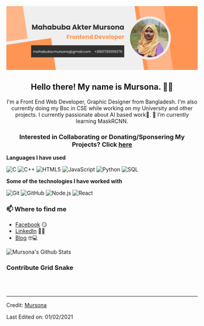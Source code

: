 <!---
mursona/mursona is a ✨ special ✨ repository because its `README.md` (this file) appears on your GitHub profile.
You can click the Preview link to take a look at your changes.
--->

![Mursona's GitHub Banner](https://github.com/mursona/mursona/blob/main/Mahabuba%20Akter%20Mursona.png)

<h2 align="center">Hello there! My name is Mursona. 👋🤓</h2>
<p align="center">I'm a Front End Web Developer, Graphic Designer from Bangladesh.
I'm also currently doing my Bsc in CSE while working on my University and other projects.
I currently passionate about AI based work👀. 🌱 I’m currently learning MaskRCNN.</p>

<h3 align="center"> Interested in Collaborating or Donating/Sponsering My Projects? Click <a href="https://github.com/mursona/mursona">here</a> </h3>

**Languages I have used**

![C](https://img.shields.io/badge/-C-000000?style=flat&logo=C)
![C++](https://img.shields.io/badge/-C++-000000?style=flat&logo=C%2B%2B&logoColor=00599C)
![HTML5](https://img.shields.io/badge/-HTML5-000000?style=flat&logo=HTML5)
![JavaScript](https://img.shields.io/badge/-JavaScript-000000?style=flat&logo=javascript)
![Python](https://img.shields.io/badge/-Python-000000?style=flat&logo=python)
![SQL](https://img.shields.io/badge/-SQL-000000?style=flat&logo=MySQL)

**Some of the technologies I have worked with**

![Git](https://img.shields.io/badge/-Git-000000?style=flat&logo=git&logoColor=F05032)
![GitHub](https://img.shields.io/badge/-GitHub-000000?style=flat&logo=github&logoColor=FFFFFF)
![Node.js](https://img.shields.io/badge/-Node.js-000000?style=flat&logo=node.js&logoColor=339933)
![React](https://img.shields.io/badge/-React-000000?style=flat&logo=React&logoColor=61DAFB)


### 📫 Where to find me
- [Facebook](https://www.facebook.com/mahabubamursona) 😏
- [LinkedIn](https://www.linkedin.com/in/mursona) 👨💼
- [Blog](https://mursona.blogspot.com/) 🤓💻

![Mursona's Github Stats](https://github-readme-stats.vercel.app/api?username=mursona&show_icons=true&theme=radical)

### Contribute Grid Snake
<img src="https://github.com/mursona/snk/raw/output/github-contribution-grid-snake.svg" alt="" style="max-width: 100%;">

<br/>
<br/>

----
Credit: [Mursona](https://github.com/mursona)

Last Edited on: 01/02/2021
